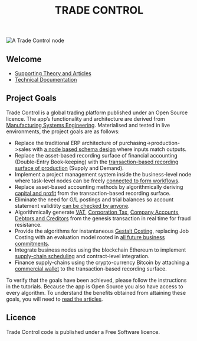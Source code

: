 ﻿---
layout: ../layouts/Home_Page.astro
title: TRADE CONTROL
permalink: /
---
![A Trade Control node](/images/dales.jpeg)

## Welcome

- [Supporting Theory and Articles](./articles/tc_intro)
- [Technical Documentation](./tutorials/overview)

## Project Goals

Trade Control is a global trading platform published under an Open Source licence. The app’s functionality and architecture are derived from [Manufacturing Systems Engineering](./articles/tc_production). Materialised and tested in live environments, the project goals are as follows:

- Replace the traditional ERP architecture of purchasing->production->sales with [a node based schema design](./tutorials/cash-codes#cash-polarity) where inputs match outputs.
- Replace the asset-based recording surface of financial accounting (Double-Entry Book-keeping) with the [transaction-based recording surface of production](./tutorials/cash-book-web#organisation-enquiry) (Supply and Demand).
- Implement a project management system inside the business-level node where task-level nodes can be freely [connected to form workflows](./tutorials/manufacturing#project-schedule).
- Replace asset-based accounting methods by algorithmically deriving [capital and profit](./tutorials/balance-sheet-web#basic-accounts) from the transaction-based recording surface.
- Eliminate the need for G/L postings and trial balances so account statement validitity [can be checked by anyone](./tutorials/cash-book-web#error-checking).
- Algorithmically generate [VAT](./tutorials/balance-sheet-web#vat), [Corporation Tax](./tutorials/balance-sheet-web#company-tax), [Company Accounts](./tutorials/cash-book-web#finalised-accounts), [Debtors and Creditors](./tutorials/cash-book-web#paying-invoices) from the genesis transaction in real time for fraud resistance.
- Provide the algorithms for instantaneous [Gestalt Costing](./tutorials/manufacturing#job-costing), replacing Job Costing with an evaluation model rooted in [all future business commitments](./tutorials/manufacturing#company-statement).
- Integrate business nodes using the blockchain Ethereum to implement [supply-chain scheduling](./tutorials/network_overview) and contract-level integration.
- Finance supply-chains using the crypto-currency Bitcoin by attaching [a commercial wallet](./tutorials/bitcoin_overview) to the transaction-based recording surface.

To verify that the goals have been achieved, please follow the instructions in the tutorials. Because the app is Open Source you also have access to every algorithm. To understand the benefits obtained from attaining these goals, you will need to [read the articles](./articles/tc_intro).

## Licence

Trade Control code is published under a Free Software licence.
